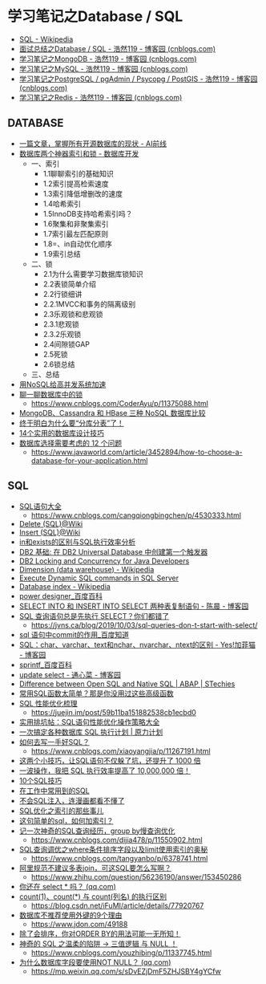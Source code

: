 # 学习笔记之Database / SQL

* [SQL - Wikipedia](https://en.wikipedia.org/wiki/SQL)
* [面试总结之Database / SQL - 浩然119 - 博客园 (cnblogs.com)](https://www.cnblogs.com/pegasus923/p/5559127.html)
* [学习笔记之MongoDB - 浩然119 - 博客园 (cnblogs.com)](https://www.cnblogs.com/pegasus923/p/11009073.html)
* [学习笔记之MySQL - 浩然119 - 博客园 (cnblogs.com)](https://www.cnblogs.com/pegasus923/p/5574924.html)
* [学习笔记之PostgreSQL / pgAdmin / Psycopg / PostGIS - 浩然119 - 博客园 (cnblogs.com)](https://www.cnblogs.com/pegasus923/p/8874852.html)
* [学习笔记之Redis - 浩然119 - 博客园 (cnblogs.com)](https://www.cnblogs.com/pegasus923/p/8649923.html)

## DATABASE

* [一篇文章，掌握所有开源数据库的现状 - AI前线](https://mp.weixin.qq.com/s?__biz=MzU1NDA4NjU2MA==&mid=2247486485&amp;idx=1&amp;sn=d874ff7d57fc8c7ea594c946811c0859&source=41#wechat_redirect)
* [数据库两个神器索引和锁 - 数据库开发](https://mp.weixin.qq.com/s/oIzMlR3i7kdRTc3Wvuskiw)
  * 一、索引
    * 1.1聊聊索引的基础知识
    * 1.2索引提高检索速度
    * 1.3索引降低增删改的速度
    * 1.4哈希索引
    * 1.5InnoDB支持哈希索引吗？
    * 1.6聚集和非聚集索引
    * 1.7索引最左匹配原则
    * 1.8=、in自动优化顺序
    * 1.9索引总结
  * 二、锁
    * 2.1为什么需要学习数据库锁知识
    * 2.2表锁简单介绍
    * 2.2行锁细讲
    * 2.2.1MVCC和事务的隔离级别
    * 2.3乐观锁和悲观锁
    * 2.3.1悲观锁
    * 2.3.2乐观锁
    * 2.4间隙锁GAP
    * 2.5死锁
    * 2.6锁总结
  * 三、总结
* [用NoSQL给高并发系统加速](https://mp.weixin.qq.com/s/_PrVqB5obElUY-jwHeKD3g)
* [聊一聊数据库中的锁](https://mp.weixin.qq.com/s/YRPbarXYL1XPRaTCBFtlyA)
  * https://www.cnblogs.com/CoderAyu/p/11375088.html
* [MongoDB、Cassandra 和 HBase 三种 NoSQL 数据库比较](https://mp.weixin.qq.com/s?__biz=MzI3NDA4OTk1OQ==&mid=2649902917&idx=2&sn=ff5551930552631a8fd0ef9c3b691023&chksm=f31fbdcdc46834db5aad6f8cb398ae077c5394a4aa1866b3c3d379bd0a269459f7d8b67a44fd&mpshare=1&scene=24&srcid=0909wT32FfQlx4cKzsf7wWFX&sharer_sharetime=1568010171762&sharer_shareid=5ed4a849fa42d9599a974fa8eb45e8fa&key=b1719993cc296ec459076060de913d620c4d611bfc8e6ece1dcab94d013eb335b099218abe49701a87aad489257fb559c7393d660715487c5e7f5321c3cd9f7108033b0fb032a860c43b3cf976c3cea1&ascene=14&uin=MTMzMzc3MjY4MQ%3D%3D&devicetype=Windows+10&version=62060833&lang=en&pass_ticket=tT3maEfznKd3xtVT4L8%2Bl%2B2KKdhrJZ3ERaWEoIpqIMB2I2ssKo%2BTfx0v80L7rMTL)
* [终于明白为什么要“分库分表”了！](https://mp.weixin.qq.com/s/tSgKZucNviMiTh3FHBFwZg)
* [14个实用的数据库设计技巧](https://mp.weixin.qq.com/s/QcQD8RiHZiWM18gLXClCRQ)
* [数据库选择需要考虑的 12 个问题](https://mp.weixin.qq.com/s/fO8IjYkDimkhNK4uXD-DcQ)
  * https://www.javaworld.com/article/3452894/how-to-choose-a-database-for-your-application.html

## SQL

* [SQL语句大全](https://mp.weixin.qq.com/s/fttYgSW6yd_TJPtuQm84pg)
  * https://www.cnblogs.com/cangqiongbingchen/p/4530333.html
* [Delete (SQL)@Wiki](http://en.wikipedia.org/wiki/Delete_%28SQL%29)
* [Insert (SQL)@Wiki](http://en.wikipedia.org/wiki/Insert_%28SQL%29)
* [in和exists的区别与SQL执行效率分析](http://www.cnblogs.com/diction/archive/2008/01/18/1043844.html)
* [DB2 基础: 在 DB2 Universal Database 中创建第一个触发器](https://www.ibm.com/developerworks/cn/data/library/techarticles/0308bhogal/0308bhogal.html)
* [DB2 Locking and Concurrency for Java Developers](https://www.mcpressonline.com/programming-other/java/db2-locking-and-concurrency-for-java-developers)
* [Dimension (data warehouse) - Wikipedia](https://en.wikipedia.org/wiki/Dimension_(data_warehouse)#Dimension_table)
* [Execute Dynamic SQL commands in SQL Server](https://www.mssqltips.com/sqlservertip/1160/execute-dynamic-sql-commands-in-sql-server/)
* [Database index - Wikipedia](https://en.wikipedia.org/wiki/Database_index#Bitmap_index)
* [power designer_百度百科](https://baike.baidu.com/item/power%20designer/2482290?fromtitle=PowerDesigner&fromid=5408320)
* [SELECT INTO 和 INSERT INTO SELECT 两种表复制语句 - 陈晨 - 博客园](http://www.cnblogs.com/freshman0216/archive/2008/08/15/1268316.html)
* [SQL 查询语句总是先执行 SELECT？你们都错了](https://mp.weixin.qq.com/s/esWOGmbsNNxED8OWooMBpg)
  * https://jvns.ca/blog/2019/10/03/sql-queries-don-t-start-with-select/
* [sql 语句中commit的作用_百度知道](https://zhidao.baidu.com/question/219723307.html)
* [SQL：char、varchar、text和nchar、nvarchar、ntext的区别 - Yes!加菲猫 - 博客园](http://www.cnblogs.com/TomToDo/archive/2008/05/27/1208496.html)
* [sprintf_百度百科](https://baike.baidu.com/item/sprintf?fr=aladdin)
* [update select - 通心菜 - 博客园](http://www.cnblogs.com/jcgh/archive/2010/10/19/1855446.html)
* [Difference between Open SQL and Native SQL | ABAP | STechies](https://www.stechies.com/what-is-difference-between-open-sql-native-sql/)
* [常用SQL函数太简单？那是你没用过这些高级函数](https://mp.weixin.qq.com/s/qUkTLNUh-a7ny4cJNp8s-w)
* [SQL 性能优化梳理](https://mp.weixin.qq.com/s/RSJ--Hq2eenZzG3HKPXwtw)
  * https://juejin.im/post/59b11ba151882538cb1ecbd0
* [实用排坑帖：SQL语句性能优化操作策略大全](https://mp.weixin.qq.com/s/1zloj8ibi0-AIFXjsLmzbg)
* [一次搞定各种数据库 SQL 执行计划 | 原力计划](https://mp.weixin.qq.com/s/bqeHciw8Jw8txvfmEdRcMw)
* [如何去写一手好SQL？](https://mp.weixin.qq.com/s/lheigcFtRIjDfqM37uNDFQ)
  * https://www.cnblogs.com/xiaoyangjia/p/11267191.html
* [这两个小技巧，让SQL语句不仅躲了坑，还提升了 1000 倍](https://mp.weixin.qq.com/s/4cfBY7--KYcf2sRs3tZRQw)
* [一波操作，我把 SQL 执行效率提高了 10,000,000 倍！](https://mp.weixin.qq.com/s/TaiSl7eNLcz7OrmO1okFxw)
* [10个SQL技巧](https://mp.weixin.qq.com/s/txbusDvTKwFZdX94kDp7VQ)
* [在工作中常用到的SQL](https://mp.weixin.qq.com/s/2OtfnWseDyxQ5kHKVSnoeA)
* [不会SQL注入，连漫画都看不懂了](https://mp.weixin.qq.com/s/qwp6dlHPeb-yRfUPncnieA)
* [SQL优化之索引的那些事儿](https://mp.weixin.qq.com/s/LUa7bAcoAqVkp1ngzfGLZg)
* [这句简单的sql，如何加索引？](https://mp.weixin.qq.com/s/LFe6Hq6_1_bNx0Hqhfi8-g)
* [记一次神奇的SQL查询经历，group by慢查询优化](https://mp.weixin.qq.com/s/PUNxYTK7l8pzKJvwVC2Btw)
  * https://www.cnblogs.com/dijia478/p/11550902.html
* [SQL查询调优之where条件排序字段以及limit使用索引的奥秘](https://mp.weixin.qq.com/s/b7qjl2toK8_LICVEF8zSRQ)
  * https://www.cnblogs.com/tangyanbo/p/6378741.html
* [阿里规范不建议多表join，可这SQL要怎么写啊？](https://mp.weixin.qq.com/s/dSG-AqgfYwbi40GqilrtyA)
  * https://www.zhihu.com/question/56236190/answer/153450286
* [你还在 select * 吗？ (qq.com)](https://mp.weixin.qq.com/s/i3cFuOuF6INzbQQFbce8Xw)
* [count(1)、count(*) 与 count(列名) 的执行区别](https://mp.weixin.qq.com/s/K0LlJ5QW0uw3w0ODqhoKTQ)
  * https://blog.csdn.net/iFuMI/article/details/77920767
* [数据库不推荐使用外键的9个理由](https://mp.weixin.qq.com/s/bxdBfAdV30EGEWkw7Q4vPA)
  * https://www.jdon.com/49188
* [除了会排序，你对ORDER BY的用法可能一无所知！](https://mp.weixin.qq.com/s/lvvGz7GSmiHN9t1-NdJ4vw)
* [神奇的 SQL 之温柔的陷阱 → 三值逻辑 与 NULL ！](https://mp.weixin.qq.com/s/xGNt0YgQ1g0GVYFLoiOe-w)
  * https://www.cnblogs.com/youzhibing/p/11337745.html
* [为什么数据库字段要使用NOT NULL？ (qq.com)](https://mp.weixin.qq.com/s/9SpKzBlfyYN0ht0xr9brtA)
  * https://mp.weixin.qq.com/s/sDvEZjDmF5ZHJSBY4gYCfw
